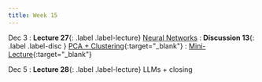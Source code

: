 ```yaml
---
title: Week 15
---
```



Dec 3
: **Lecture 27**{: .label .label-lecture} [Neural Networks](lecture/lec27)
: **Discussion 13**{: .label .label-disc } [PCA + Clustering](https://drive.google.com/file/d/1nrPVzLPzcHhyE4eDko0B_eSh-8BeQOGr/view?usp=sharing){:target="_blank"}
    : [Mini-Lecture](https://youtu.be/kZzhgzMFnDU){:target="_blank"}

Dec 5
: **Lecture 28**{: .label .label-lecture} LLMs + closing
